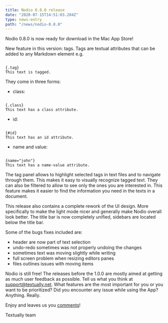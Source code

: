 ```yaml
---
title: Nodio 0.8.0 release
date: "2020-07-15T14:51:03.284Z"
type: news-entry
path: "/news/nodio-0.8.0"
---
```


Nodio 0.8.0 is now ready for download in the Mac App Store! 
 
New feature in this version: tags. Tags are textual attributes that can be added to any Markdown element e.g.

<pre><code>
{.tag}
This text is tagged. 
</code></pre>

They come in three forms: 

- class: 

<pre><code>
{.class}
This text has a class attribute.
</code></pre>

- id:  

<pre><code>
{#id}
This text has an id attribute.
</code></pre>

- name and value: 

<pre><code>
{name="john"}
This text has a name-value attribute.
</code></pre>

The tag panel allows to highlight selected tags in text files and to navigate through them. This makes it easy to visually recognize tagged text. They can also be filtered to allow to see only the ones you are interested in. This feature makes it easier to find the information you need in the texts in a document.

This release also contains a complete rework of the UI design. More specifically to make the light mode nicer and generally make Nodio overall look better. The title bar is now completely unified, sidebars are located below the title bar. 

Some of the bugs fixes included are:

- header are now part of text selection
- undo-redo sometimes was not properly undoing the changes 
- sometimes text was moving slightly while writing  
- full screen problem when resizing editors panes
- files outlines issues with moving items 

Nodio is still free! The releases before the 1.0.0 are mostly aimed at getting as much user feedback as possible. Tell us what you think at support@textually.net. What features are the most important for you or you want to be prioritized? Did you encounter any issue while using the App? Anything. Really.  

Enjoy and leaves us you [comments](/contact)! 

Textually team  